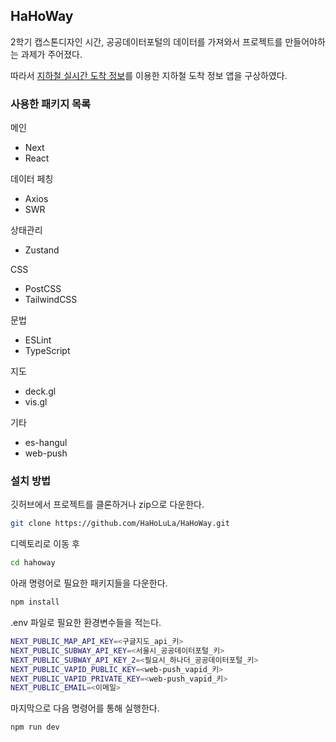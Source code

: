 ## HaHoWay

2학기 캡스톤디자인 시간, 공공데이터포털의 데이터를 가져와서 프로젝트를 만들어야하는 과제가 주어졌다.

따라서 [지하철 실시간 도착 정보](https://data.seoul.go.kr/dataList/OA-12764/A/1/datasetView.do;jsessionid=6F8F1F0EB9B0D28B9758B8A1488A133C.new_portal-svr-11)를 이용한 지하철 도착 정보 앱을 구상하였다.

### 사용한 패키지 목록

메인
- Next
- React

데이터 페칭
- Axios
- SWR

상태관리
- Zustand

CSS
- PostCSS
- TailwindCSS

문법
- ESLint
- TypeScript

지도
- deck.gl
- vis.gl

기타
- es-hangul
- web-push

### 설치 방법

깃허브에서 프로젝트를 클론하거나 zip으로 다운한다.
```bash
git clone https://github.com/HaHoLuLa/HaHoWay.git
```

디렉토리로 이동 후
```bash
cd hahoway
```

아래 명령어로 필요한 패키지들을 다운한다.
```bash
npm install
```

.env 파일로 필요한 환경변수들을 적는다.
```bash
NEXT_PUBLIC_MAP_API_KEY=<구글지도_api_키>
NEXT_PUBLIC_SUBWAY_API_KEY=<서울시_공공데이터포털_키>
NEXT_PUBLIC_SUBWAY_API_KEY_2=<필요시_하나더_공공데이터포털_키>
NEXT_PUBLIC_VAPID_PUBLIC_KEY=<web-push_vapid_키>
NEXT_PUBLIC_VAPID_PRIVATE_KEY=<web-push_vapid_키>
NEXT_PUBLIC_EMAIL=<이메일>
```

마지막으로 다음 명령어를 통해 실행한다.
```bash
npm run dev
```